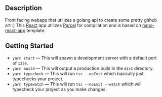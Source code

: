 ## Description
Front facing webapp that utilizes a golang api to create some pretty github art :)
This [React](https://reactjs.org/) app utilizes [Parcel](https://parceljs.org/) for compilation and is based on [nano-react-app](https://github.com/adrianmcli/nano-react-app) template.

## Getting Started

- `yarn start` — This will spawn a development server with a default port of `1234`.
- `yarn build` — This will output a production build in the `dist` directory.
- `yarn typecheck` — This will run `tsc --noEmit` which basically just typechecks your project.
- `yarn typewatch` — This will run `tsc --noEmit --watch` which will typecheck your project as you make changes.
